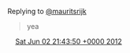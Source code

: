 Replying to [@mauritsrijk](https://twitter.com/mauritsrijk/status/209035375056920576)

> yea

<img src="../../media/tweet.ico" width="12" /> [Sat Jun 02 21:43:50 +0000 2012](https://twitter.com/DromerDenker/status/209037636067786752)